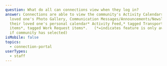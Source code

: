 ```yaml
---
question: What do all can connections view when they log in?
answer: Connections are able to view the community's Activity Calendars, their
  loved one's Photo Gallery, Communication Messages/Announcements/Newsletters,
  their loved one's personal calendar* Activity Feed,* tagged Transportation
  items*, tagged Work Request items*.   (*=indicates feature is only available
  if community has selected)
isMobile: false
topics:
  - connection-portal
userTypes:
  - staff
---
```

